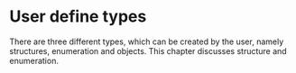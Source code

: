 # User define types

There are three different types, which can be created by the user,
namely structures, enumeration and objects. This chapter discusses
structure and enumeration.
